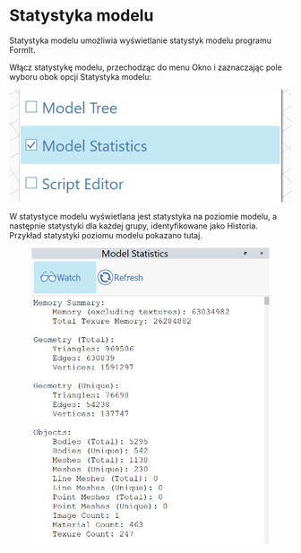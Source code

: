 # Statystyka modelu

Statystyka modelu umożliwia wyświetlanie statystyk modelu programu FormIt.

Włącz statystykę modelu, przechodząc do menu Okno i zaznaczając pole wyboru obok opcji Statystyka modelu:

![](../.gitbook/assets/ModelStatisticsMenu.png)

W statystyce modelu wyświetlana jest statystyka na poziomie modelu, a następnie statystyki dla każdej grupy, identyfikowane jako Historia. Przykład statystyki poziomu modelu pokazano tutaj.

<figure><img src="../.gitbook/assets/ModelStatisticsSmall (1).png" alt=""><figcaption></figcaption></figure>

